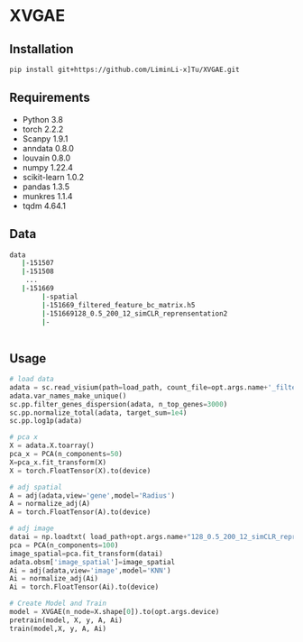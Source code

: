 # XVGAE
## Installation
```bash
pip install git+https://github.com/LiminLi-x]Tu/XVGAE.git
```
## Requirements
* Python 3.8
* torch 2.2.2
* Scanpy 1.9.1
* anndata 0.8.0
* louvain 0.8.0
* numpy 1.22.4
* scikit-learn 1.0.2
* pandas 1.3.5
* munkres 1.1.4
* tqdm 4.64.1
## Data
```bash
data
   |-151507
   |-151508
    ...
   |-151669
        |-spatial
        |-151669_filtered_feature_bc_matrix.h5
        |-151669128_0.5_200_12_simCLR_reprensentation2
        |-
 
```
## Usage
```python
# load data
adata = sc.read_visium(path=load_path, count_file=opt.args.name+'_filtered_feature_bc_matrix.h5')
adata.var_names_make_unique()
sc.pp.filter_genes_dispersion(adata, n_top_genes=3000)
sc.pp.normalize_total(adata, target_sum=1e4)
sc.pp.log1p(adata)

# pca x
X = adata.X.toarray()
pca_x = PCA(n_components=50)
X=pca_x.fit_transform(X)
X = torch.FloatTensor(X).to(device)

# adj spatial
A = adj(adata,view='gene',model='Radius')
A = normalize_adj(A)
A = torch.FloatTensor(A).to(device)

# adj image
datai = np.loadtxt( load_path+opt.args.name+"128_0.5_200_12_simCLR_reprensentation2.csv",delimiter=",")
pca = PCA(n_components=100)
image_spatial=pca.fit_transform(datai)
adata.obsm['image_spatial']=image_spatial
Ai = adj(adata,view='image',model='KNN')
Ai = normalize_adj(Ai)
Ai = torch.FloatTensor(Ai).to(device)

# Create Model and Train
model = XVGAE(n_node=X.shape[0]).to(opt.args.device)
pretrain(model, X, y, A, Ai)
train(model,X, y, A, Ai)
```

